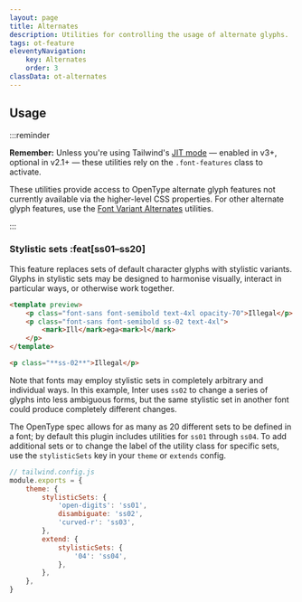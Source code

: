 ```yaml
---
layout: page
title: Alternates
description: Utilities for controlling the usage of alternate glyphs.
tags: ot-feature
eleventyNavigation:
    key: Alternates
    order: 3
classData: ot-alternates
---
```


## Usage

:::reminder

**Remember:** Unless you're using Tailwind's [JIT mode](https://tailwindcss.com/docs/just-in-time-mode) — enabled in v3+, optional in v2.1+ — these utilities rely on the `.font-features` class to activate.

These utilities provide access to OpenType alternate glyph features not currently available via the higher-level CSS properties. For other alternate glyph features, use the [Font Variant Alternates](/font-variant-alternates) utilities.

:::

### Stylistic sets :feat[ss01–ss20]

This feature replaces sets of default character glyphs with stylistic variants. Glyphs in stylistic sets may be designed to harmonise visually, interact in particular ways, or otherwise work together.

```html emerald
<template preview>
    <p class="font-sans font-semibold text-4xl opacity-70">Illegal</p>
    <p class="font-sans font-semibold ss-02 text-4xl">
        <mark>Ill</mark>ega<mark>l</mark>
    </p>
</template>

<p class="**ss-02**">Illegal</p>
```

Note that fonts may employ stylistic sets in completely arbitrary and individual ways. In this example, Inter uses `ss02` to change a series of glyphs into less ambiguous forms, but the same stylistic set in another font could produce completely different changes.

The OpenType spec allows for as many as 20 different sets to be defined in a font; by default this plugin includes utilities for `ss01` through `ss04`. To add additional sets or to change the label of the utility class for specific sets, use the `stylisticSets` key in your `theme` or `extends` config.

```js
// tailwind.config.js
module.exports = {
    theme: {
        stylisticSets: {
            'open-digits': 'ss01',
            disambiguate: 'ss02',
            'curved-r': 'ss03',
        },
        extend: {
            stylisticSets: {
                '04': 'ss04',
            },
        },
    },
}
```
